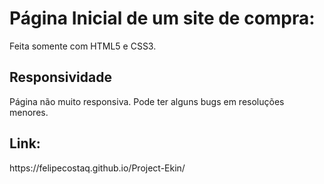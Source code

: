<h1>Página Inicial de um site de compra:</h1>
<p>Feita somente com HTML5 e CSS3.</p>
<h2>Responsividade</h2>
 <p>Página não muito responsiva. Pode ter alguns bugs em resoluções menores.</p>
<h2>Link:</h2>
<p>https://felipecostaq.github.io/Project-Ekin/</p>
